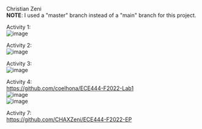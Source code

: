 Christian Zeni  
**NOTE**: I used a "master" branch instead of a "main" branch for this project.  

Activity 1:  
![image](https://user-images.githubusercontent.com/68239498/190666583-feaf6b7b-9c5d-4b93-9f30-a3e897b7da98.png)  

Activity 2:  
![image](https://user-images.githubusercontent.com/68239498/190667664-d9f2c0b5-3092-425c-bb31-fdc5d9429ef3.png)  

Activity 3:  
![image](https://user-images.githubusercontent.com/68239498/190670383-a247c100-65e1-4785-a528-365bea581d76.png)  

Activity 4:  
https://github.com/coelhona/ECE444-F2022-Lab1  
![image](https://user-images.githubusercontent.com/68239498/190679165-740e3036-a10e-47e9-b58f-b7a3a5b6a617.png)  
![image](https://user-images.githubusercontent.com/68239498/190679222-caf615be-7621-4bbc-a516-6e3dbf70d3d5.png)  

Activity 7:  
https://github.com/CHAXZeni/ECE444-F2022-EP
